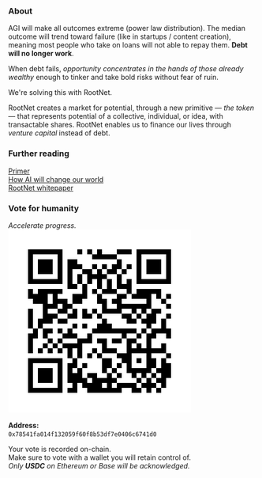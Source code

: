 ### About

AGI will make all outcomes extreme (power law distribution). The median outcome will trend toward failure (like in startups / content creation), meaning most people who take on loans will not able to repay them. **Debt will no longer work**.  

When debt fails, _opportunity concentrates in the hands of those already wealthy_ enough to tinker and take bold risks without fear of ruin.

We're solving this with RootNet. 

RootNet creates a market for potential, through a new primitive — *the token* — that represents potential of a collective, individual, or idea, with transactable shares. RootNet enables us to finance our lives through *venture capital* instead of debt.

### Further reading

[Primer](https://docs.google.com/document/d/1Jz4A1bjR3jBjT2t3_QTzB1YuLMdXWNqfcXh3D3IuM-8)<br />
[How AI will change our world](ai.md)<br />
[RootNet whitepaper](whitepaper.md)

### Vote for humanity

*Accelerate progress.*
![Vote QR Code](appendix/assets/vote-address.png)

**Address:**  
`0x78541fa014f132059f60f8b53df7e0406c6741d0`

Your vote is recorded on-chain.<br/>
Make sure to vote with a wallet you will retain control of.<br/>
*Only **USDC** on Ethereum or Base will be acknowledged.*

